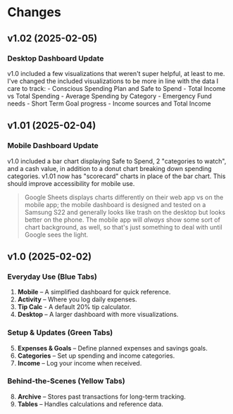 # Changes
## v1.02 (2025-02-05)

### Desktop Dashboard Update
v1.0 included a few visualizations that weren't super helpful, at least to me. I've changed the included visualizations to be more in line with the data I care to track:
    - Conscious Spending Plan and Safe to Spend
    - Total Income vs Total Spending
    - Average Spending by Category
    - Emergency Fund needs
    - Short Term Goal progress
    - Income sources and Total Income

## v1.01 (2025-02-04)

### Mobile Dashboard Update
v1.0 included a bar chart displaying Safe to Spend, 2 "categories to watch", and a cash value, in addition to a donut chart breaking down spending categories. v1.01 now has "scorecard" charts in place of the bar chart. This should improve accessibility for mobile use. 

> Google Sheets displays charts differently on their web app vs on the mobile app; the mobile dashboard is designed and tested on a Samsung S22 and generally looks like trash on the desktop but looks better on the phone. The mobile app will *always* show some sort of chart background, as well, so that's just something to deal with until Google sees the light.

## v1.0 (2025-02-02)

### Everyday Use (Blue Tabs)
1. **Mobile** – A simplified dashboard for quick reference.  
2. **Activity** – Where you log daily expenses.
3. **Tip Calc** - A default 20% tip calculator. 
4. **Desktop** – A larger dashboard with more visualizations.  

### Setup & Updates (Green Tabs)
5. **Expenses & Goals** – Define planned expenses and savings goals.  
6. **Categories** – Set up spending and income categories.  
7. **Income** – Log your income when received.  

### Behind-the-Scenes (Yellow Tabs)
8. **Archive** – Stores past transactions for long-term tracking.  
9. **Tables** – Handles calculations and reference data. 
